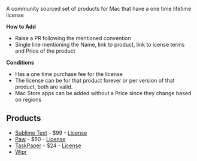 A community sourced set of products for Mac that have a one time lifetime
license

**How to Add**

- Raise a PR following the mentioned convention
- Single line mentioning the Name, link to product, link to icense terms and
  Price of the product

**Conditions**

- Has a one time purchase fee for the license
- The license can be for that product forever or per version of that product,
  both are valid.
- Mac Store apps can be added without a Price since they change based on regions


## Products

- [Sublime Text](https://www.sublimehq.com/store/text) - $99 - [License](https://www.sublimehq.com/eula)
- [Paw](https://paw.cloud/purchase) - $50 - [License](https://paw.cloud/terms)
- [TaskPaper](https://www.taskpaper.com) - $24 - [License](https://support.hogbaysoftware.com/t/how-does-my-license-work/2665?u=jessegrosjean)
- [Wipr](https://apps.apple.com/us/app/wipr/id1320666476)
